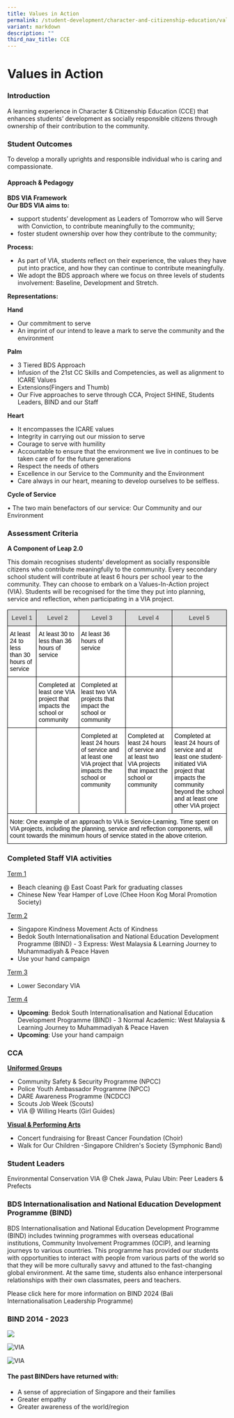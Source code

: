 ```yaml
---
title: Values in Action
permalink: /student-development/character-and-citizenship-education/values-in-action/
variant: markdown
description: ""
third_nav_title: CCE
---
```

Values in Action
================

### Introduction

A learning experience in Character &amp; Citizenship Education (CCE) that enhances students’ development as socially responsible citizens through ownership of their contribution to the community.

### Student Outcomes
To develop a morally uprights and responsible individual who is caring and compassionate.

#### Approach &amp; Pedagogy

<b>BDS VIA Framework <br>
Our BDS VIA aims to:</b> 
* support students’ development as Leaders of Tomorrow who will Serve with Conviction, to contribute meaningfully to the community;
* foster student ownership over how they contribute to the community;

<b>Process:</b>
* As part of VIA, students reflect on their experience, the values they have put into practice, and how they can continue to contribute meaningfully. 
* We adopt the BDS approach where we focus on three levels of students involvement: Baseline, Development and Stretch.

<b>Representations: </b>

<b>Hand</b>

* Our commitment to serve 
* An imprint of our intend to leave a mark to serve the community and the environment 


<b>Palm</b> 

* 3 Tiered BDS Approach 
* Infusion of the 21st CC Skills and Competencies, as well as alignment to ICARE Values 
* Extensions(Fingers and Thumb) 
* Our Five approaches to serve through CCA, Project SHINE, Students Leaders, BIND and our Staff 

<b>Heart</b> 

* It encompasses the ICARE values 
* Integrity in carrying out our mission to serve 
* Courage to serve with humility 
* Accountable to ensure that the environment we live in continues to be taken care of for the future generations 
* Respect the needs of others 
* Excellence in our Service to the Community and the Environment 
* Care always in our heart, meaning to develop ourselves to be selfless. 

<b>Cycle of Service</b> 

• The two main benefactors of our service: Our Community and our Environment

### Assessment Criteria

<b>A Component of Leap 2.0</b>

This domain recognises students’ development as socially responsible citizens who contribute meaningfully to the community. Every secondary school student will contribute at least 6 hours per school year to the community. They can choose to embark on a Values-In-Action project (VIA). Students will be recognised for the time they put into planning, service and reflection, when participating in a VIA project.

<style type="text/css">
.tg  {border-collapse:collapse;border-spacing:0;}
.tg td{border-color:black;border-style:solid;border-width:1px;font-family:Arial, sans-serif;font-size:14px;
  overflow:hidden;padding:10px 5px;word-break:normal;}
.tg th{border-color:black;border-style:solid;border-width:1px;font-family:Arial, sans-serif;font-size:14px;
  font-weight:normal;overflow:hidden;padding:10px 5px;word-break:normal;}
.tg .tg-h9gj{background-color:#FFF;color:#000000;font-weight:bold;text-align:left;vertical-align:top}
.tg .tg-feqv{background-color:#DDD;color:#666;font-weight:bold;text-align:center;vertical-align:middle}
.tg .tg-x1qm{background-color:#FFF;color:#000000;text-align:left;vertical-align:top}
.tg .tg-7jzq{background-color:#FFF;color:#C00;font-weight:bold;text-align:left;vertical-align:top}
.tg .tg-lppf{background-color:#FFF;color:#000000;font-weight:bold;text-align:left;vertical-align:middle}
</style>
<table class="tg">
<thead>
  <tr>
    <th class="tg-feqv"><span style="color:#666;background-color:#DDD">Level 1</span></th>
    <th class="tg-feqv"><span style="color:#666;background-color:#DDD">Level 2</span></th>
    <th class="tg-feqv"><span style="color:#666;background-color:#DDD">Level 3</span></th>
    <th class="tg-feqv"><span style="color:#666;background-color:#DDD">Level 4</span></th>
    <th class="tg-feqv"><span style="color:#666;background-color:#DDD">Level 5</span></th>
  </tr>
</thead>
<tbody>
  <tr>
    <td class="tg-x1qm">At least 24 to less than 30 hours of service<br></td>
    <td class="tg-x1qm">At least 30 to less than 36 hours of service<br></td>
    <td class="tg-x1qm">At least 36 hours of service</td>
    <td class="tg-7jzq"></td>
    <td class="tg-7jzq"></td>
  </tr>
  <tr>
    <td class="tg-h9gj"></td>
    <td class="tg-x1qm">Completed at least one VIA project that impacts the school or community<br></td>
    <td class="tg-x1qm">Completed at least two VIA projects that impact the school or community <br></td>
    <td class="tg-7jzq"></td>
    <td class="tg-7jzq"></td>
  </tr>
  <tr>
    <td class="tg-lppf"> </td>
    <td class="tg-lppf"> </td>
    <td class="tg-x1qm">Completed at least 24 hours of service and at least one VIA project that impacts the school or community</td>
    <td class="tg-x1qm">Completed at least 24 hours of service and at least two VIA projects that impact the school or community</td>
    <td class="tg-x1qm">Completed at least 24 hours of service and at least one student-initiated VIA project that impacts the community beyond the school and at least one other VIA project</td>
  </tr>
  <tr>
    <td class="tg-x1qm" colspan="5">Note: One example of an approach to VIA is Service-Learning. Time spent on VIA projects, including the planning, service and reflection components, will count towards the minimum hours of service stated in the above criterion.</td>
  </tr>
</tbody>
</table>

### Completed Staff VIA activities 

<u>Term 1</u>
*   Beach cleaning @ East Coast Park for graduating classes
*   Chinese New Year Hamper of Love (Chee Hoon Kog Moral Promotion Society)

<u>Term 2</u>
*   Singapore Kindness Movement Acts of Kindness
*   Bedok South Internationalisation and National Education Development Programme (BIND) - 3 Express: West Malaysia &amp; Learning Journey to Muhammadiyah &amp; Peace Haven
*   Use your hand campaign

<u>Term 3</u>
* Lower Secondary VIA

<u>Term 4</u>
*   <b>Upcoming</b>: Bedok South Internationalisation and National Education Development Programme (BIND) - 3 Normal Academic: West Malaysia &amp; Learning Journey to Muhammadiyah &amp; Peace Haven
*  <b>Upcoming</b>:&nbsp;Use your hand campaign

### CCA

<u><b>Uniformed Groups</b></u>
*   Community Safety &amp; Security Programme (NPCC)
*   Police Youth Ambassador Programme (NPCC)
*   DARE Awareness Programme (NCDCC)
*   Scouts Job Week (Scouts)
*   VIA @ Willing Hearts (Girl Guides)

<u><b>Visual &amp; Performing Arts</b></u>
*   Concert fundraising for Breast Cancer Foundation (Choir)
*   Walk for Our Children -Singapore Children's Society (Symphonic Band)

### Student Leaders

Environmental Conservation VIA @ Chek Jawa, Pulau Ubin: Peer Leaders &amp; Prefects



###  BDS Internationalisation and National Education Development Programme (BIND)


BDS Internationalisation and National Education Development Programme (BIND) includes twinning programmes with overseas educational institutions, Community Involvement Programmes (OCIP), and learning journeys to various countries. This programme has provided our students with opportunities to interact with people from various parts of the world so that they will be more culturally savvy and attuned to the fast-changing global environment. At the same time, students also enhance interpersonal relationships with their own classmates, peers and teachers.


Please click here for more information on BIND 2024 (Bali Internationalisation Leadership Programme)

### BIND 2014 - 2023

![](/images/Student%20Development/CCE/BIND24.jpg)

![VIA](/images/VIA.png)

![VIA](/images/VIA2.png)

#### The past BINDers have returned with:

*   A sense of appreciation of Singapore and their families
*   Greater empathy
*   Greater awareness of the world/region